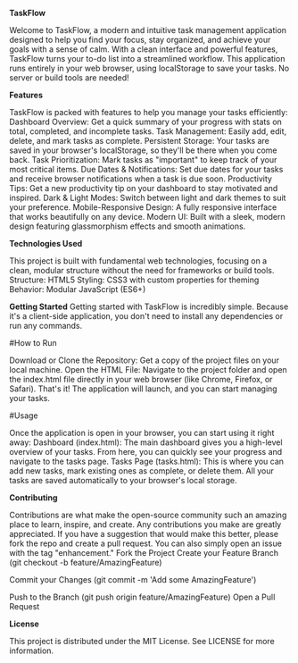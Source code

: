 **TaskFlow** 

Welcome to TaskFlow, a modern and intuitive task management application designed to help you find your focus, stay organized, and achieve your goals with a sense of calm. With a clean interface and powerful features, TaskFlow turns your to-do list into a streamlined workflow.
This application runs entirely in your web browser, using localStorage to save your tasks. No server or build tools are needed!


**Features**

TaskFlow is packed with features to help you manage your tasks efficiently:
Dashboard Overview: Get a quick summary of your progress with stats on total, completed, and incomplete tasks.
Task Management: Easily add, edit, delete, and mark tasks as complete.
Persistent Storage: Your tasks are saved in your browser's localStorage, so they'll be there when you come back.
Task Prioritization: Mark tasks as "important" to keep track of your most critical items.
Due Dates & Notifications: Set due dates for your tasks and receive browser notifications when a task is due soon.
Productivity Tips: Get a new productivity tip on your dashboard to stay motivated and inspired.
Dark & Light Modes: Switch between light and dark themes to suit your preference.
Mobile-Responsive Design: A fully responsive interface that works beautifully on any device.
Modern UI: Built with a sleek, modern design featuring glassmorphism effects and smooth animations.

**Technologies Used**

This project is built with fundamental web technologies, focusing on a clean, modular structure without the need for frameworks or build tools.
Structure: HTML5
Styling: CSS3 with custom properties for theming
Behavior: Modular JavaScript (ES6+)

**Getting Started**
Getting started with TaskFlow is incredibly simple. Because it's a client-side application, you don't need to install any dependencies or run any commands.

#How to Run

Download or Clone the Repository: Get a copy of the project files on your local machine.
Open the HTML File: Navigate to the project folder and open the index.html file directly in your web browser (like Chrome, Firefox, or Safari).
That's it! The application will launch, and you can start managing your tasks.

#Usage

Once the application is open in your browser, you can start using it right away:
Dashboard (index.html): The main dashboard gives you a high-level overview of your tasks. From here, you can quickly see your progress and navigate to the tasks page.
Tasks Page (tasks.html): This is where you can add new tasks, mark existing ones as complete, or delete them. All your tasks are saved automatically to your browser's local storage.

**Contributing**

Contributions are what make the open-source community such an amazing place to learn, inspire, and create. Any contributions you make are greatly appreciated.
If you have a suggestion that would make this better, please fork the repo and create a pull request. You can also simply open an issue with the tag "enhancement."
Fork the Project
Create your Feature Branch (git checkout -b feature/AmazingFeature)

Commit your Changes (git commit -m 'Add some AmazingFeature')

Push to the Branch (git push origin feature/AmazingFeature)
Open a Pull Request

**License**

This project is distributed under the MIT License. See LICENSE for more information.
